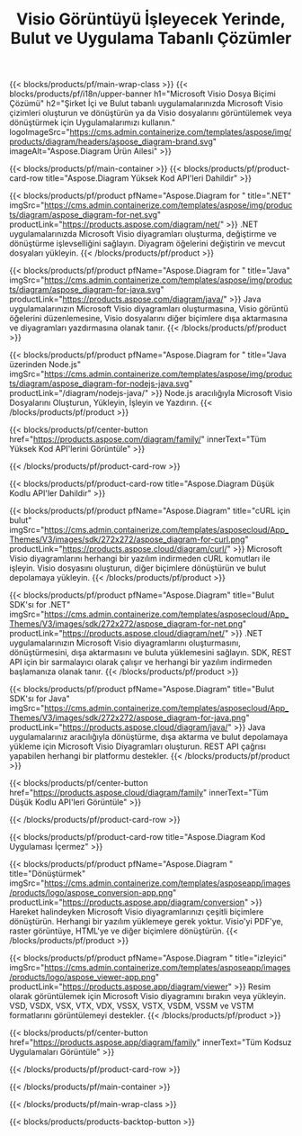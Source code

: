 ﻿---
title: Visio Görüntüyü İşleyecek Yerinde, Bulut ve Uygulama Tabanlı Çözümler 
weight: 1110
url: /tr/
description: High Code API'leri veya Bulut tabanlı SDK'lar aracılığıyla Microsoft Visio çizimlerini oluşturun, işleyin ve dönüştürün. Veya Visio dosyaları görüntülemek veya dönüştürmek için platformlar arası uygulamalarımızı kullanın.
---
{{< blocks/products/pf/main-wrap-class >}}
{{< blocks/products/pf/i18n/upper-banner h1="Microsoft Visio Dosya Biçimi Çözümü" h2="Şirket İçi ve Bulut tabanlı uygulamalarınızda Microsoft Visio çizimleri oluşturun ve dönüştürün ya da Visio dosyalarını görüntülemek veya dönüştürmek için Uygulamalarımızı kullanın." logoImageSrc="https://cms.admin.containerize.com/templates/aspose/img/products/diagram/headers/aspose_diagram-brand.svg" imageAlt="Aspose.Diagram Ürün Ailesi" >}}

{{< blocks/products/pf/main-container >}}
{{< blocks/products/pf/product-card-row title="Aspose.Diagram Yüksek Kod API\'leri Dahildir" >}}

{{< blocks/products/pf/product pfName="Aspose.Diagram for " title=".NET" imgSrc="https://cms.admin.containerize.com/templates/aspose/img/products/diagram/aspose_diagram-for-net.svg" productLink="https://products.aspose.com/diagram/net/" >}}
.NET uygulamalarınızda Microsoft Visio diyagramları oluşturma, değiştirme ve dönüştürme işlevselliğini sağlayın. Diyagram öğelerini değiştirin ve mevcut dosyaları yükleyin.
{{< /blocks/products/pf/product >}}

{{< blocks/products/pf/product pfName="Aspose.Diagram for " title="Java" imgSrc="https://cms.admin.containerize.com/templates/aspose/img/products/diagram/aspose_diagram-for-java.svg" productLink="https://products.aspose.com/diagram/java/" >}}
Java uygulamalarınızın Microsoft Visio diyagramları oluşturmasına, Visio görüntü öğelerini düzenlemesine, Visio dosyalarını diğer biçimlere dışa aktarmasına ve diyagramları yazdırmasına olanak tanır.
{{< /blocks/products/pf/product >}}

{{< blocks/products/pf/product pfName="Aspose.Diagram for " title="Java üzerinden Node.js" imgSrc="https://cms.admin.containerize.com/templates/aspose/img/products/diagram/aspose_diagram-for-nodejs-java.svg" productLink="/diagram/nodejs-java/" >}}
Node.js aracılığıyla Microsoft Visio Dosyalarını Oluşturun, Yükleyin, İşleyin ve Yazdırın.
{{< /blocks/products/pf/product >}}

{{< blocks/products/pf/center-button href="https://products.aspose.com/diagram/family/" innerText="Tüm Yüksek Kod API\'lerini Görüntüle" >}}

{{< /blocks/products/pf/product-card-row >}}

{{< blocks/products/pf/product-card-row title="Aspose.Diagram Düşük Kodlu API\'ler Dahildir" >}}

{{< blocks/products/pf/product pfName="Aspose.Diagram" title="cURL için bulut" imgSrc="https://cms.admin.containerize.com/templates/asposecloud/App_Themes/V3/images/sdk/272x272/aspose_diagram-for-curl.png" productLink="https://products.aspose.cloud/diagram/curl/" >}}
Microsoft Visio diyagramlarını herhangi bir yazılım indirmeden cURL komutları ile işleyin. Visio dosyasını oluşturun, diğer biçimlere dönüştürün ve bulut depolamaya yükleyin.
{{< /blocks/products/pf/product >}}

{{< blocks/products/pf/product pfName="Aspose.Diagram" title="Bulut SDK\'sı for .NET" imgSrc="https://cms.admin.containerize.com/templates/asposecloud/App_Themes/V3/images/sdk/272x272/aspose_diagram-for-net.png" productLink="https://products.aspose.cloud/diagram/net/" >}}
.NET uygulamalarınızın Microsoft Visio diyagramlarını oluşturmasını, dönüştürmesini, dışa aktarmasını ve buluta yüklemesini sağlayın. SDK, REST API için bir sarmalayıcı olarak çalışır ve herhangi bir yazılım indirmeden başlamanıza olanak tanır.
{{< /blocks/products/pf/product >}}

{{< blocks/products/pf/product pfName="Aspose.Diagram" title="Bulut SDK\'sı for Java" imgSrc="https://cms.admin.containerize.com/templates/asposecloud/App_Themes/V3/images/sdk/272x272/aspose_diagram-for-java.png" productLink="https://products.aspose.cloud/diagram/java/" >}}
Java uygulamalarınız aracılığıyla dönüştürme, dışa aktarma ve bulut depolamaya yükleme için Microsoft Visio Diyagramları oluşturun. REST API çağrısı yapabilen herhangi bir platformu destekler.
{{< /blocks/products/pf/product >}}

{{< blocks/products/pf/center-button href="https://products.aspose.cloud/diagram/family" innerText="Tüm Düşük Kodlu API\'leri Görüntüle" >}}

{{< /blocks/products/pf/product-card-row >}}

{{< blocks/products/pf/product-card-row title="Aspose.Diagram Kod Uygulaması İçermez" >}}

{{< blocks/products/pf/product pfName="Aspose.Diagram " title="Dönüştürmek" imgSrc="https://cms.admin.containerize.com/templates/asposeapp/images/products/logo/aspose_conversion-app.png" productLink="https://products.aspose.app/diagram/conversion" >}}
Hareket halindeyken Microsoft Visio diyagramlarınızı çeşitli biçimlere dönüştürün. Herhangi bir yazılım yüklemeye gerek yoktur. Visio'yi PDF'ye, raster görüntüye, HTML'ye ve diğer biçimlere dönüştürün.
{{< /blocks/products/pf/product >}}

{{< blocks/products/pf/product pfName="Aspose.Diagram " title="izleyici" imgSrc="https://cms.admin.containerize.com/templates/asposeapp/images/products/logo/aspose_viewer-app.png" productLink="https://products.aspose.app/diagram/viewer" >}}
Resim olarak görüntülemek için Microsoft Visio diyagramını bırakın veya yükleyin. VSD, VSDX, VSX, VTX, VDX, VSSX, VSTX, VSDM, VSSM ve VSTM formatlarını görüntülemeyi destekler.
{{< /blocks/products/pf/product >}}

{{< blocks/products/pf/center-button href="https://products.aspose.app/diagram/family" innerText="Tüm Kodsuz Uygulamaları Görüntüle" >}}

{{< /blocks/products/pf/product-card-row >}}

{{< /blocks/products/pf/main-container >}}


{{< /blocks/products/pf/main-wrap-class >}}

{{< blocks/products/products-backtop-button >}}
